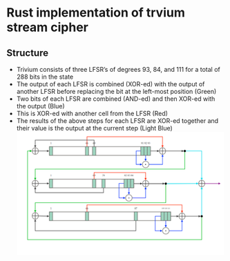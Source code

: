 # Rust implementation of trvium stream cipher

## Structure
- Trivium consists of three LFSR’s of degrees 93, 84, and 111 for a total of 288 bits in the state
- The output of each LFSR is combined (XOR-ed) with the output of another LFSR before replacing the bit at the left-most position (Green)
- Two bits of each LFSR are combined (AND-ed) and then XOR-ed with the output (Blue)
- This is XOR-ed with another cell from the LFSR (Red)
- The results of the above steps for each LFSR are XOR-ed together and their value is the output at the current step (Light Blue)
![Alt text](trivium_structure.png)
